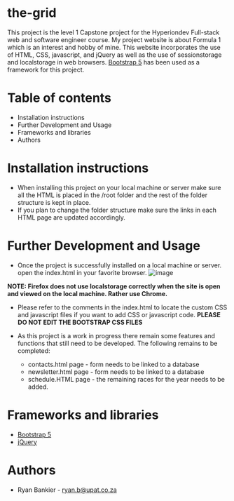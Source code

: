 # the-grid
This project is the level 1 Capstone project for the Hyperiondev Full-stack web and software engineer course.
My project website is about Formula 1 which is an interest and hobby of mine.
This website incorporates the use of HTML, CSS, javascript, and jQuery as well as the use of sessionstorage and localstorage in web browsers.
[Bootstrap 5](https://getbootstrap.com/) has been used as a framework for this project. 
# Table of contents
  * Installation instructions
  * Further Development and Usage
  * Frameworks and libraries
  * Authors
# Installation instructions
* When installing this project on your local machine or server make sure all the HTML is placed in the /root folder and the rest of the folder structure is kept in place.
* If you plan to change the folder structure make sure the links in each HTML page are updated accordingly.
# Further Development and Usage
* Once the project is successfully installed on a local machine or server. open the index.html in your favorite browser.
![image](https://user-images.githubusercontent.com/68638674/164390292-530471b6-43a9-49e2-a925-9ca3faf5b88a.png) 

**NOTE: Firefox does not use localstorage correctly when the site is open and viewed on the local machine. Rather use Chrome.** 
 
* Please refer to the comments in the index.html to locate the custom CSS and javascript files if you want to add CSS or javascript code. **PLEASE DO NOT EDIT THE BOOTSTRAP CSS FILES**

* As this project is a work in progress there remain some features and functions that still need to be developed. The following remains to be completed:
  * contacts.html page - form needs to be linked to a database
  * newsletter.html page - form needs to be linked to a database
  * schedule.HTML page - the remaining races for the year needs to be added.

# Frameworks and libraries 
* [Bootstrap 5](https://getbootstrap.com/)
* [jQuery](https://jquery.com/) 

# Authors
* Ryan Bankier - ryan.b@upat.co.za
    
